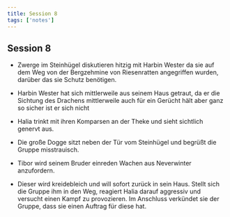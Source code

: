 ```yaml
---
title: Session 8
tags: ['notes']
---
```


## Session 8

+ Zwerge im Steinhügel diskutieren hitzig mit Harbin Wester da sie auf dem Weg von der Bergzehmine von Riesenratten angegriffen wurden, darüber das sie Schutz benötigen.

+ Harbin Wester hat sich mittlerweile aus seinem Haus getraut, da er die Sichtung des Drachens mittlerweile auch für ein Gerücht hält aber ganz so sicher ist er sich nicht

+ Halia trinkt mit ihren Komparsen an der Theke und sieht sichtlich genervt aus.

+ Die große Dogge sitzt neben der Tür vom Steinhügel und begrüßt die Gruppe misstrauisch.

+ Tibor wird seinem Bruder einreden Wachen aus Neverwinter anzufordern.

+ Dieser wird kreidebleich und will sofort zurück in sein Haus. 
Stellt sich die Gruppe ihm in den Weg, reagiert Halia darauf aggressiv und versucht einen Kampf zu provozieren. 
Im Anschluss verkündet sie der Gruppe, dass sie einen Auftrag für diese hat. 
